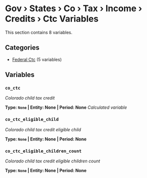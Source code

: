 # Gov › States › Co › Tax › Income › Credits › Ctc Variables

This section contains 8 variables.

## Categories

- [Federal Ctc](federal_ctc/index.md) (5 variables)

## Variables

### `co_ctc`
*Colorado child tax credit*

**Type: `None` | Entity: None | Period: None**
*Calculated variable*

### `co_ctc_eligible_child`
*Colorado child tax credit eligible child*

**Type: `None` | Entity: None | Period: None**

### `co_ctc_eligible_children_count`
*Colorado child tax credit eligible children count*

**Type: `None` | Entity: None | Period: None**
